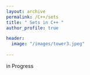 ```yaml
---
layout: archive
permalink: /C++/sets
title: " Sets in C++ "
author_profile: true

header:
  image: "/images/tower3.jpeg"
  
---
```


in Progress
